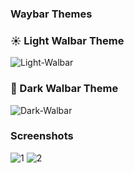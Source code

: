 
### Waybar Themes ###

### ☀️ Light Walbar Theme
![Light-Walbar](images/walbar_light.png)

### 🌙 Dark Walbar Theme
![Dark-Walbar](images/walbar_dark.png)

###  Screenshots
![1](images/1.png)
![2](images/2.png)